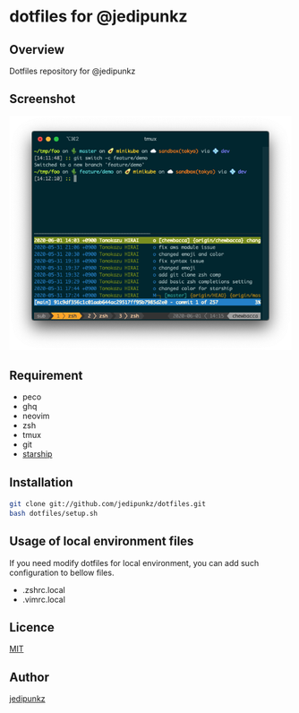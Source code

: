# dotfiles for @jedipunkz

## Overview

Dotfiles repository for @jedipunkz

## Screenshot

<img src="https://raw.githubusercontent.com/jedipunkz/dotfiles/master/pix/dotfiles.png">

## Requirement

- peco
- ghq
- neovim
- zsh
- tmux
- git
- [starship](https://starship.rs/)

## Installation

```bash
git clone git://github.com/jedipunkz/dotfiles.git
bash dotfiles/setup.sh
```

## Usage of local environment files

If you need modify dotfiles for local environment, you can add such configuration to bellow files. 

- .zshrc.local
- .vimrc.local

## Licence

[MIT](https://github.com/tcnksm/tool/blob/master/LICENCE)

## Author

[jedipunkz](https://github.com/jedipunkz)
